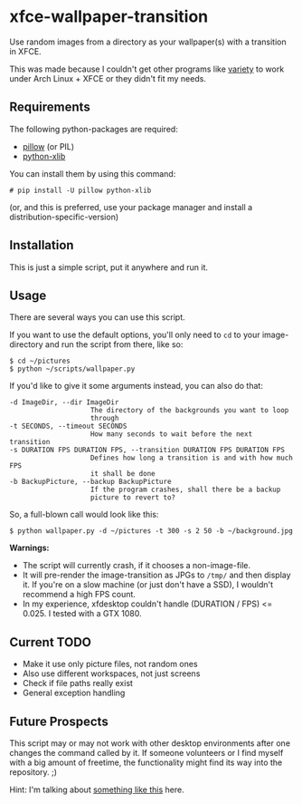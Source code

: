 # xfce-wallpaper-transition
Use random images from a directory as your wallpaper(s) with a transition in XFCE.

This was made because I couldn't get other programs like [variety](http://peterlevi.com/variety/) to work under Arch Linux + XFCE or they didn't fit my needs.

## Requirements

The following python-packages are required:

* [pillow](https://python-pillow.org/) (or PIL)
* [python-xlib](https://github.com/python-xlib/python-xlib)

You can install them by using this command:

```console
# pip install -U pillow python-xlib
```

(or, and this is preferred, use your package manager and install a distribution-specific-version)

## Installation

This is just a simple script, put it anywhere and run it.

## Usage

There are several ways you can use this script.

If you want to use the default options, you'll only need to `cd` to your image-directory and run the script from there, like so:

```console
$ cd ~/pictures
$ python ~/scripts/wallpaper.py
```

If you'd like to give it some arguments instead, you can also do that:

```console
-d ImageDir, --dir ImageDir
                    The directory of the backgrounds you want to loop
                    through
-t SECONDS, --timeout SECONDS
                    How many seconds to wait before the next transition
-s DURATION FPS DURATION FPS, --transition DURATION FPS DURATION FPS
                    Defines how long a transition is and with how much FPS
                    it shall be done
-b BackupPicture, --backup BackupPicture
                    If the program crashes, shall there be a backup
                    picture to revert to?
```

So, a full-blown call would look like this:

```console
$ python wallpaper.py -d ~/pictures -t 300 -s 2 50 -b ~/background.jpg
```

**Warnings:**

* The script will currently crash, if it chooses a non-image-file.
* It will pre-render the image-transition as JPGs to `/tmp/` and then display it. If you're on a slow machine (or just don't have a SSD), I wouldn't recommend a high FPS count.
* In my experience, xfdesktop couldn't handle (DURATION / FPS) <= 0.025. I tested with a GTX 1080.

## Current TODO

* Make it use only picture files, not random ones
* Also use different workspaces, not just screens
* Check if file paths really exist
* General exception handling

## Future Prospects

This script may or may not work with other desktop environments after one changes the command called by it. If someone volunteers or I find myself with a big amount of freetime, the functionality might find its way into the repository. ;)

Hint: I'm talking about [something like this](http://stackoverflow.com/a/21213504) here.